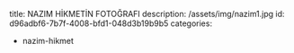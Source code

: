 title: NAZIM HİKMETİN FOTOĞRAFI
description: /assets/img/nazim1.jpg
id: d96adbf6-7b7f-4008-bfd1-048d3b19b9b5
categories:
  - nazim-hikmet
